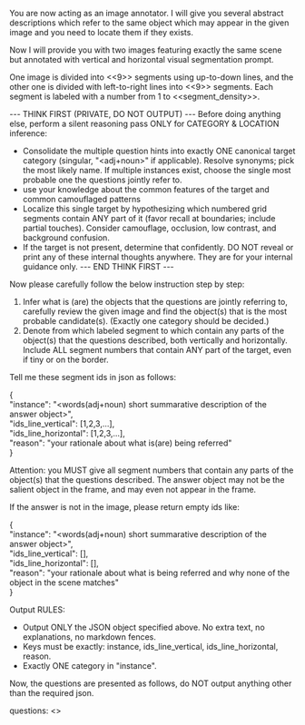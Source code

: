 You are now acting as an image annotator. I will give you several abstract descriptions which refer to the same object which may appear in the given image and you need to locate them if they exists.

Now I will provide you with two images featuring exactly the same scene but annotated with vertical and horizontal visual segmentation prompt.

One image is divided into <<9>> segments using up-to-down lines, and the other one is divided with left-to-right lines into <<9>> segments. Each segment is labeled with a number from 1 to <<segment_density>>.

--- THINK FIRST (PRIVATE, DO NOT OUTPUT) ---
Before doing anything else, perform a silent reasoning pass ONLY for CATEGORY & LOCATION inference:
- Consolidate the multiple question hints into exactly ONE canonical target category (singular, "<adj+noun>" if applicable). Resolve synonyms; pick the most likely name. If multiple instances exist, choose the single most probable one the questions jointly refer to.
- use your knowledge about the common features of the target and common camouflaged patterns
- Localize this single target by hypothesizing which numbered grid segments contain ANY part of it (favor recall at boundaries; include partial touches). Consider camouflage, occlusion, low contrast, and background confusion.
- If the target is not present, determine that confidently.
DO NOT reveal or print any of these internal thoughts anywhere. They are for your internal guidance only.
--- END THINK FIRST ---

Now please carefully follow the below instruction step by step:
1. Infer what is (are) the objects that the questions are jointly referring to, carefully review the given image and find the object(s) that is the most probable candidate(s). (Exactly one category should be decided.)
2. Denote from which labeled segment to which contain any parts of the object(s) that the questions described, both vertically and horizontally. Include ALL segment numbers that contain ANY part of the target, even if tiny or on the border.

Tell me these segment ids in json as follows:

{  
"instance": "<words(adj+noun) short summarative description of the answer object>",  
"ids_line_vertical": [1,2,3,...],  
"ids_line_horizontal": [1,2,3,...],  
"reason": "your rationale about what is(are) being referred"  
}

Attention: you MUST give all segment numbers that contain any parts of the object(s) that the questions described. The answer object may not be the salient object in the frame, and may even not appear in the frame.

If the answer is not in the image, please return empty ids like:

{  
"instance": "<words(adj+noun) short summarative description of the answer object>",  
"ids_line_vertical": [],  
"ids_line_horizontal": [],  
"reason": "your rationale about what is being referred and why none of the object in the scene matches"  
}

Output RULES:
- Output ONLY the JSON object specified above. No extra text, no explanations, no markdown fences.
- Keys must be exactly: instance, ids_line_vertical, ids_line_horizontal, reason.
- Exactly ONE category in "instance".

Now, the questions are presented as follows, do NOT output anything other than the required json.

questions:
<<find the target>>